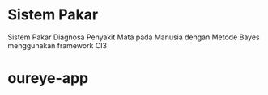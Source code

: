 # Sistem Pakar

Sistem Pakar Diagnosa Penyakit Mata pada Manusia dengan Metode Bayes menggunakan framework CI3
<br />

# oureye-app
